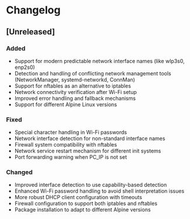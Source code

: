 # Changelog

## [Unreleased]

### Added
- Support for modern predictable network interface names (like wlp3s0, enp2s0)
- Detection and handling of conflicting network management tools (NetworkManager, systemd-networkd, ConnMan)
- Support for nftables as an alternative to iptables
- Network connectivity verification after Wi-Fi setup
- Improved error handling and fallback mechanisms
- Support for different Alpine Linux versions

### Fixed
- Special character handling in Wi-Fi passwords
- Network interface detection for non-standard interface names
- Firewall system compatibility with nftables
- Network service restart mechanism for different init systems
- Port forwarding warning when PC_IP is not set

### Changed
- Improved interface detection to use capability-based detection
- Enhanced Wi-Fi password handling to avoid shell interpretation issues
- More robust DHCP client configuration with timeouts
- Firewall configuration to support both iptables and nftables
- Package installation to adapt to different Alpine versions